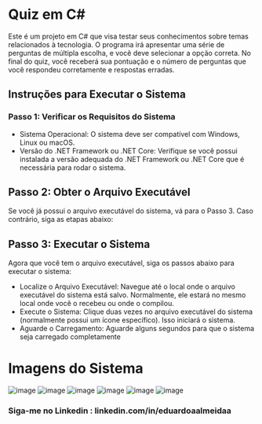 # Quiz em C#

Este é um projeto em C# que visa testar seus conhecimentos sobre temas relacionados à tecnologia. O programa irá apresentar uma série de perguntas de múltipla escolha, e você deve selecionar a opção correta. No final do quiz, você receberá sua pontuação e o número de perguntas que você respondeu corretamente e respostas erradas.

## Instruções para Executar o Sistema
### Passo 1: Verificar os Requisitos do Sistema
- Sistema Operacional: O sistema deve ser compatível com Windows, Linux ou macOS.
- Versão do .NET Framework ou .NET Core: Verifique se você possui instalada a versão adequada do .NET Framework ou .NET Core que é necessária para rodar o sistema.
  
## Passo 2: Obter o Arquivo Executável
Se você já possui o arquivo executável do sistema, vá para o Passo 3. Caso contrário, siga as etapas abaixo:

## Passo 3: Executar o Sistema
Agora que você tem o arquivo executável, siga os passos abaixo para executar o sistema:
- Localize o Arquivo Executável: Navegue até o local onde o arquivo executável do sistema está salvo. Normalmente, ele estará no mesmo local onde você o recebeu ou onde o compilou.
- Execute o Sistema: Clique duas vezes no arquivo executável do sistema (normalmente possui um ícone específico). Isso iniciará o sistema.
- Aguarde o Carregamento: Aguarde alguns segundos para que o sistema seja carregado completamente

# Imagens do Sistema
![image](https://github.com/eduardoaalmeidaa/QuizProject/assets/89856553/fc05a673-8ed0-4629-a6b7-cdac4d996112)
![image](https://github.com/eduardoaalmeidaa/QuizProject/assets/89856553/f0337bed-5e17-4fbc-b255-dfa06a04ff90)
![image](https://github.com/eduardoaalmeidaa/QuizProject/assets/89856553/26c466e8-77d1-4d45-a694-4e808841a290)
![image](https://github.com/eduardoaalmeidaa/QuizProject/assets/89856553/cbc171e9-c917-4259-a52c-dac867a3cf80)
![image](https://github.com/eduardoaalmeidaa/QuizProject/assets/89856553/c7b4c80a-8111-40b7-b789-a9d6d4722b2e)
![image](https://github.com/eduardoaalmeidaa/QuizProject/assets/89856553/6c5f072d-a58d-4885-aadf-dc56e12a83c5)

### Siga-me no Linkedin : linkedin.com/in/eduardoaalmeidaa
